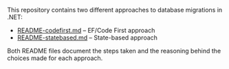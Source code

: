 This repository contains two different approaches to database migrations in .NET:

- [README-codefirst.md](README-codefirst.md) – EF/Code First approach  
- [README-statebased.md](README-statebased.md) – State-based approach  

Both README files document the steps taken and the reasoning behind the choices made for each approach.
